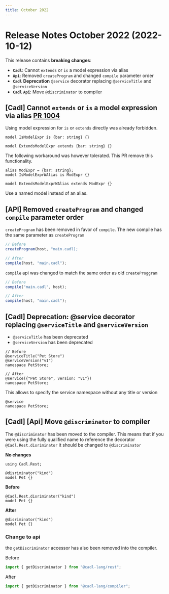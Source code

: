 ```yaml
---
title: October 2022
---
```


# Release Notes October 2022 (2022-10-12)

This release contains **breaking changes**:

- **`Cadl`**: Cannot `extends` or `is` a model expression via alias
- **`Api`**: Removed `createProgram` and changed `compile` parameter order
- **`Cadl`** **Deprecation** `@service` decorator replacing `@serviceTitle` and `@serviceVersion`
- **`Cadl`** **`Api`**: Move `@discriminator` to compiler

## [Cadl] Cannot `extends` or `is` a model expression via alias [PR 1004](https://github.com/microsoft/cadl/pull/1004)

Using model expression for `is` or `extends` directly was already forbidden.

<!-- prettier-ignore -->
```cadl
model IsModelExpr is {bar: string} {}

model ExtendsModelExpr extends {bar: string} {}
```

The following workaround was however tolerated. This PR remove this functionality.

<!-- prettier-ignore -->
```cadl
alias ModExpr = {bar: string};
model IsModelExprWAlias is ModExpr {}

model ExtendsModelExprWAlias extends ModExpr {}
```

Use a named model instead of an alias.

## [API] Removed `createProgram` and changed `compile` parameter order

`createProgram` has been removed in favor of `compile`. The new compile has the same parameter as `createProgram`

```ts
// Before
createProgram(host, "main.cadl);

// After
compile(host, "main.cadl");
```

`compile` api was changed to match the same order as old `createProggram`

```ts
// Before
compile("main.cadl", host);

// After
compile(host, "main.cadl");
```

## [Cadl] Deprecation: @service decorator replacing `@serviceTitle` and `@serviceVersion`

- `@serviceTitle` has been deprecated
- `@serviceVersion` has been deprecated

```cadl
// Before
@serviceTitle("Pet Store")
@serviceVersion("v1")
namespace PetStore;

// After
@service({"Pet Store", version: "v1"})
namespace PetStore;
```

This allows to specify the service namespace without any title or version

```cadl
@service
namespace PetStore;
```

## [Cadl] [Api] Move `@discriminator` to compiler

The `@discriminator` has been moved to the compiler. This means that if you were using the fully qualified name to reference the decorator `@Cadl.Rest.disriminator` it should be changed to `@discriminator`

**No changes**

```cadl
using Cadl.Rest;

@disriminator("kind")
model Pet {}
```

**Before**

```cadl
@Cadl.Rest.disriminator("kind")
model Pet {}
```

**After**

```cadl
@disriminator("kind")
model Pet {}
```

### Change to api

the `getDiscriminator` accessor has also been removed into the compiler.

Before

```ts
import { getDiscriminator } from "@cadl-lang/rest";
```

After

```ts
import { getDiscriminator } from "@cadl-lang/compiler";
```
